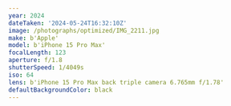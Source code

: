 ```yaml
---
year: 2024
dateTaken: '2024-05-24T16:32:10Z'
image: /photographs/optimized/IMG_2211.jpg
make: b'Apple'
model: b'iPhone 15 Pro Max'
focalLength: 123
aperture: f/1.8
shutterSpeed: 1/4049s
iso: 64
lens: b'iPhone 15 Pro Max back triple camera 6.765mm f/1.78'
defaultBackgroundColor: black
---
```

